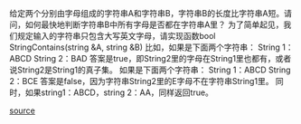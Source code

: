 给定两个分别由字母组成的字符串A和字符串B，字符串B的长度比字符串A短。请问，如何最快地判断字符串B中所有字母是否都在字符串A里？
为了简单起见，我们规定输入的字符串只包含大写英文字母，请实现函数bool StringContains(string &A, string &B)
比如，如果是下面两个字符串：
String 1：ABCD
String 2：BAD
答案是true，即String2里的字母在String1里也都有，或者说String2是String1的真子集。
如果是下面两个字符串：
String 1：ABCD
String 2：BCE
答案是false，因为字符串String2里的E字母不在字符串String1里。
同时，如果string1：ABCD，string 2：AA，同样返回true。

[source](https://wizardforcel.gitbooks.io/the-art-of-programming-by-july/content/01.02.html)
